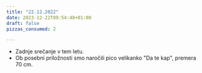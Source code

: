 ```yaml
---
title: "22.12.2022"
date: 2023-12-22T09:54:48+01:00
draft: false
pizzas_consumed: 2

---
```


- Zadnje srečanje v tem letu.
- Ob posebni priložnosti smo naročili pico velikanko "Da te kap", premera 70 cm.